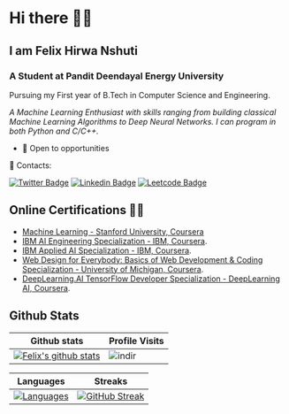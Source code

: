 # Hi there 👋🏿

## I am Felix Hirwa Nshuti

### A Student at Pandit Deendayal Energy University

Pursuing my First year of B.Tech in Computer Science and Engineering.

_A Machine Learning Enthusiast with skills ranging from building classical Machine Learning Algorithms to Deep Neural Networks. I can program in both Python and C/C++._

* 🤝 Open to opportunities

💬 Contacts:

[![Twitter Badge](https://img.shields.io/badge/Twitter-1DA1F2?style=for-the-badge&logo=twitter&logoColor=white)](https://twitter.com/__hirwa)
[![Linkedin Badge](https://img.shields.io/badge/LinkedIn-0077B5?style=for-the-badge&logo=linkedin&logoColor=white)](https://www.linkedin.com/in/hirwa-nshuti/)
[![Leetcode Badge](https://img.shields.io/badge/-LeetCode-FFA116?style=for-the-badge&logo=LeetCode&logoColor=black)](https://leetcode.com/hirwa-nshuti/)

## Online Certifications ✍🏿

* [Machine Learning - Stanford University, Coursera](https://www.coursera.org/account/accomplishments/certificate/S7K3LD6C674M)
* [IBM AI Engineering Specialization - IBM, Coursera](https://www.coursera.org/account/accomplishments/specialization/certificate/LZ8XCQESLPC9).
* [IBM Applied AI Specialization - IBM, Coursera](https://www.coursera.org/account/accomplishments/specialization/certificate/P9YCBCQGVKS5).
* [Web Design for Everybody: Basics of Web Development & Coding Specialization - University of Michigan, Coursera](https://www.coursera.org/account/accomplishments/specialization/certificate/HCGWF63TF5MJ).
* [DeepLearning.AI TensorFlow Developer Specialization - DeepLearning AI, Coursera](https://www.coursera.org/account/accomplishments/specialization/certificate/LUJG73UHFK85).

## Github Stats

|Github stats|Profile Visits|
|-|-|
|[![Felix's github stats](https://github-readme-stats.vercel.app/api?username=hirwa-nshuti&count_private=true&show_icons=true&theme=radical)](https://github.com/hirwa-nshuti)|![indir](https://profile-counter.glitch.me/{hirwa-nshuti}/count.svg)|

|Languages|Streaks|
|--------------|-----------------------|
|[![Languages](https://github-readme-stats.vercel.app/api/top-langs/?username=hirwa-nshuti&show_icons=true&theme=dark&layout=compact&hide_title=true)](https://github.com/hirwa-nshuti&hide=jupyter%20notebook)|[![GitHub Streak](http://github-readme-streak-stats.herokuapp.com?user=hirwa-nshuti&theme=dark&date_format=M%20j%5B%2C%20Y%5D)](https://git.io/streak-stats)|
